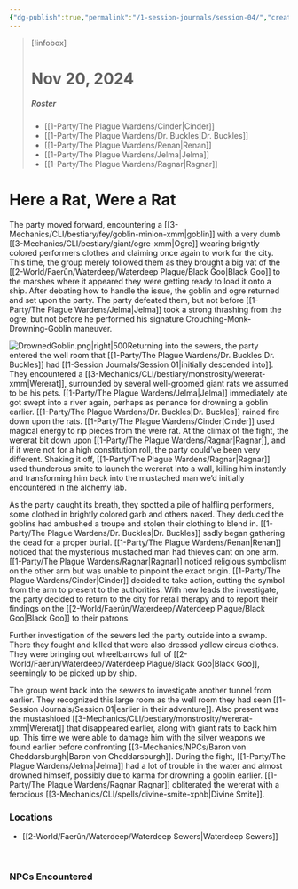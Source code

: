 ```yaml
---
{"dg-publish":true,"permalink":"/1-session-journals/session-04/","created":"2025-02-23T00:03:02.875-05:00","updated":"2025-03-13T17:50:17.700-04:00"}
---
```


>[!infobox]
># Nov 20, 2024
>##### Roster
>- [[1-Party/The Plague Wardens/Cinder\|Cinder]]
>- [[1-Party/The Plague Wardens/Dr. Buckles\|Dr. Buckles]]
>- [[1-Party/The Plague Wardens/Renan\|Renan]]
>- [[1-Party/The Plague Wardens/Jelma\|Jelma]]
>- [[1-Party/The Plague Wardens/Ragnar\|Ragnar]]
# Here a Rat, Were a Rat
The party moved forward, encountering a [[3-Mechanics/CLI/bestiary/fey/goblin-minion-xmm\|goblin]] with a very dumb [[3-Mechanics/CLI/bestiary/giant/ogre-xmm\|Ogre]] wearing brightly colored performers clothes and claiming once again to work for the city.  This time, the group merely followed them as they brought a big vat of the [[2-World/Faerûn/Waterdeep/Waterdeep Plague/Black Goo\|Black Goo]] to the marshes where it appeared they were getting ready to load it onto a ship.  After debating how to handle the issue, the goblin and ogre returned and set upon the party.  The party defeated them, but not before [[1-Party/The Plague Wardens/Jelma\|Jelma]] took a strong thrashing from the ogre, but not before he performed his signature Crouching-Monk-Drowning-Goblin maneuver. 

![DrownedGoblin.png|right|500](/img/user/z_Assets/DrownedGoblin.png)Returning into the sewers, the party entered the well room that [[1-Party/The Plague Wardens/Dr. Buckles\|Dr. Buckles]] had [[1-Session Journals/Session 01\|initially descended into]].  They encountered a [[3-Mechanics/CLI/bestiary/monstrosity/wererat-xmm\|Wererat]], surrounded by several well-groomed giant rats we assumed to be his pets.  [[1-Party/The Plague Wardens/Jelma\|Jelma]] immediately ate got swept into a river again, perhaps as penance for drowning a goblin earlier. [[1-Party/The Plague Wardens/Dr. Buckles\|Dr. Buckles]] rained fire down upon the rats.  [[1-Party/The Plague Wardens/Cinder\|Cinder]] used magical energy to rip pieces from the were rat.  At the climax of the fight, the wererat bit down upon [[1-Party/The Plague Wardens/Ragnar\|Ragnar]], and if it were not for a high constitution roll, the party could’ve been very different.  Shaking it off, [[1-Party/The Plague Wardens/Ragnar\|Ragnar]] used thunderous smite to launch the wererat into a wall, killing him instantly and transforming him back into the mustached man we’d initially encountered in the alchemy lab.

As the party caught its breath, they spotted a pile of halfling performers, some clothed in brightly colored garb and others naked.  They deduced the goblins had ambushed a troupe and stolen their clothing to blend in.  [[1-Party/The Plague Wardens/Dr. Buckles\|Dr. Buckles]] sadly began gathering the dead for a proper burial. [[1-Party/The Plague Wardens/Renan\|Renan]] noticed that the mysterious mustached man had thieves cant on one arm.  [[1-Party/The Plague Wardens/Ragnar\|Ragnar]] noticed religious symbolism on the other arm but was unable to pinpoint the exact origin.  [[1-Party/The Plague Wardens/Cinder\|Cinder]] decided to take action, cutting the symbol from the arm to present to the authorities. With new leads the investigate, the party decided to return to the city for retail therapy and to report their findings on the [[2-World/Faerûn/Waterdeep/Waterdeep Plague/Black Goo\|Black Goo]] to their patrons.

Further investigation of the sewers led the party outside into a swamp. There they fought and killed that were also dressed yellow circus clothes. They were bringing out wheelbarrows full of [[2-World/Faerûn/Waterdeep/Waterdeep Plague/Black Goo\|Black Goo]], seemingly to be picked up by ship.

The group went back into the sewers to investigate another tunnel from earlier. They recognized this large room as the well room they had seen [[1-Session Journals/Session 01\|earlier in their adventure]]. Also present was the mustashioed  [[3-Mechanics/CLI/bestiary/monstrosity/wererat-xmm\|Wererat]] that disappeared earlier, along with giant rats to back him up. This time we were able to damage him with the silver weapons we found earlier before confronting [[3-Mechanics/NPCs/Baron von Cheddarsburgh\|Baron von Cheddarsburgh]]. During the fight, [[1-Party/The Plague Wardens/Jelma\|Jelma]] had a lot of trouble in the water and almost drowned himself, possibly due to karma for drowning a goblin earlier. [[1-Party/The Plague Wardens/Ragnar\|Ragnar]] obliterated the wererat with a ferocious [[3-Mechanics/CLI/spells/divine-smite-xphb\|Divine Smite]].


### Locations

- [[2-World/Faerûn/Waterdeep/Waterdeep Sewers\|Waterdeep Sewers]]
<br>

### NPCs Encountered



